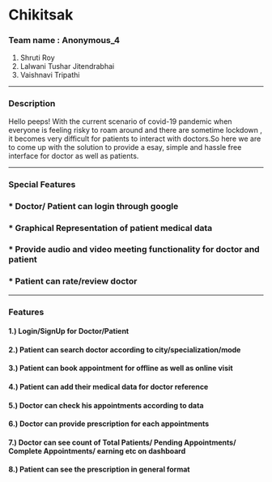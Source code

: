 # Chikitsak




### Team name : Anonymous_4
1. Shruti Roy
2. Lalwani Tushar Jitendrabhai
3. Vaishnavi Tripathi




<!-- Horizontal Rule -->
---

### Description
Hello peeps! 
With the current scenario of covid-19 pandemic when everyone is feeling risky to roam around and there are sometime lockdown , it becomes very difficult for patients to interact with doctors.So here we are to come up with the solution to provide a esay, simple and hassle free interface for doctor as well as patients.

<!-- Horizontal Rule -->
---
### Special Features
### * Doctor/ Patient can login through google
### * Graphical Representation of patient medical data
### * Provide audio and video meeting functionality for doctor and patient
### * Patient can rate/review doctor 

<!-- Horizontal Rule -->
---
### Features
#### 1.) Login/SignUp for Doctor/Patient
#### 2.) Patient can search doctor according to city/specialization/mode
#### 3.) Patient can book appointment for offline as well as online visit
#### 4.) Patient can add their medical data for doctor reference 
#### 5.) Doctor can check his appointments according to data
#### 6.) Doctor can provide prescription for each appointments
#### 7.) Doctor can see count of Total Patients/ Pending Appointments/ Complete Appointments/ earning etc on dashboard
#### 8.) Patient can see the prescription in general format

<!-- Horizontal Rule -->

<!-- 
---
### Photos


//
Horizontal Rule -->
